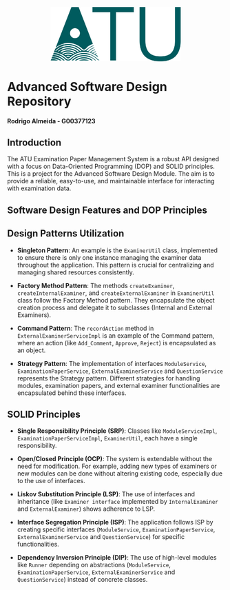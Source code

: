 <div align="center">
    <img src="./images/ATU_Logo-removebg-preview.png" width="60%" alt="ATU Logo">
</div>

# Advanced Software Design Repository

#### Rodrigo Almeida - G00377123

## Introduction

The ATU Examination Paper Management System is a robust API designed with a focus on Data-Oriented Programming (DOP) and SOLID principles. This is a project for the Advanced Software Design Module. The aim is to provide a reliable, easy-to-use, and maintainable interface for interacting with examination data. 

## Software Design Features and DOP Principles

## Design Patterns Utilization

- **Singleton Pattern**: An example is the `ExaminerUtil` class, implemented to ensure there is only one instance managing the examiner data throughout the application. This pattern is crucial for centralizing and managing shared resources consistently.

- **Factory Method Pattern**: The methods `createExaminer`, `createInternalExaminer`, and `createExternalExaminer` in `ExaminerUtil` class follow the Factory Method pattern. They encapsulate the object creation process and delegate it to subclasses (Internal and External Examiners).

- **Command Pattern**: The `recordAction` method in `ExternalExaminerServiceImpl` is an example of the Command pattern, where an action (like `Add_Comment`, `Approve`, `Reject`) is encapsulated as an object.

- **Strategy Pattern**: The implementation of interfaces `ModuleService`, `ExaminationPaperService`, `ExternalExaminerService` and `QuestionService` represents the Strategy pattern. Different strategies for handling modules, examination papers, and external examiner functionalities are encapsulated behind these interfaces.

## SOLID Principles
- **Single Responsibility Principle (SRP)**: Classes like `ModuleServiceImpl`, `ExaminationPaperServiceImpl`, `ExaminerUtil`, each have a single responsibility.

- **Open/Closed Principle (OCP)**: The system is extendable without the need for modification. For example, adding new types of examiners or new modules can be done without altering existing code, especially due to the use of interfaces.

- **Liskov Substitution Principle (LSP)**: The use of interfaces and inheritance (like `Examiner interface` implemented by `InternalExaminer` and `ExternalExaminer`) shows adherence to LSP.

- **Interface Segregation Principle (ISP)**: The application follows ISP by creating specific interfaces (`ModuleService`, `ExaminationPaperService`, `ExternalExaminerService` and `QuestionService`) for specific functionalities.

- **Dependency Inversion Principle (DIP)**: The use of high-level modules like `Runner` depending on abstractions (`ModuleService`, `ExaminationPaperService`, `ExternalExaminerService` and `QuestionService`) instead of concrete classes.



